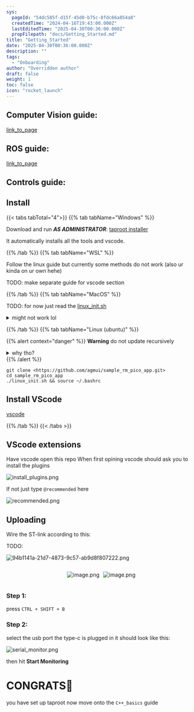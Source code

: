 ```yaml
---
sys:
  pageId: "54dc585f-d15f-45d0-b75c-8fdc66a854a8"
  createdTime: "2024-04-16T19:43:00.000Z"
  lastEditedTime: "2025-04-30T00:36:00.000Z"
  propFilepath: "docs/Getting_Started.md"
title: "Getting_Started"
date: "2025-04-30T00:36:00.000Z"
description: ""
tags:
  - "Onboarding"
author: "Overridden author"
draft: false
weight: 1
toc: false
icon: "rocket_launch"
---
```


## Computer Vision guide:

[link_to_page](86d45bc0-388b-4d26-8848-44f255f73d0e)

## ROS guide:

[link_to_page](3c76c1de-ec8f-46d6-8b0a-294005edc2d5)

## Controls guide:

## Install

{{< tabs tabTotal="4">}}
{{% tab tabName="Windows" %}}

Download and run _**AS ADMINISTRATOR**_: [taproot installer](https://github.com/Thornbots/TeachingFreshies/releases/tag/1.0)

It automatically installs all the tools and vscode.

{{% /tab %}}
{{% tab tabName="WSL" %}}

Follow the linux guide but currently some methods do not work (also ur kinda on ur own hehe)

TODO: make separate guide for vscode section

{{% /tab %}}
{{% tab tabName="MacOS" %}}

TODO: for now just read the [linux_init.sh](https://github.com/agmui/sample_rm_pico_app/blob/main/linux_init.sh)

<details>
<summary>might not work lol</summary>

`brew install libusb pkg-config`

Next install: [vscode](https://code.visualstudio.com/Download)

</details>

{{% /tab %}}
{{% tab tabName="Linux (ubuntu)" %}}

{{% alert context="danger" %}}
**Warning** do not update recursively
<details>
<summary>why tho?</summary>
There are some submodules that may go on for a while (like tinyusb) and I highly
recommend you don't need to get them.
If you want to see what submodules I update just look in `linux_init.sh`
</details>
{{% /alert %}}

```shell
git clone <https://github.com/agmui/sample_rm_pico_app.git>
cd sample_rm_pico_app
./linux_init.sh && source ~/.bashrc
```

## Install VScode

[vscode](https://code.visualstudio.com/Download)

{{% /tab %}}
{{< /tabs >}}

## VScode extensions

Have vscode open this repo
When first opining vscode should ask you to install the plugins

![install_plugins.png](https://prod-files-secure.s3.us-west-2.amazonaws.com/d518164a-d88e-44d1-a4ee-3adb3bd8bce0/89bd30f0-1825-4e77-867b-0a41ce370880/install_plugins.png?X-Amz-Algorithm=AWS4-HMAC-SHA256&X-Amz-Content-Sha256=UNSIGNED-PAYLOAD&X-Amz-Credential=ASIAZI2LB4665RPU6D2S%2F20250805%2Fus-west-2%2Fs3%2Faws4_request&X-Amz-Date=20250805T201023Z&X-Amz-Expires=3600&X-Amz-Security-Token=IQoJb3JpZ2luX2VjECwaCXVzLXdlc3QtMiJHMEUCIH2%2F%2BlxqIHttXOwe%2FKfXgMidjgdlI6iLf7%2BHDdrIXCeoAiEA5sl0%2FtPzwVcDF0Kxn5fkwH9T5hKRJ4XFmUYNCzRjKTgq%2FwMIZRAAGgw2Mzc0MjMxODM4MDUiDH2HEecAR8Kq66rUNircA5GqPvw2M8bxwsWnXsbwjmDo5Ij%2BOisGwWcdcNfLNnWEekKvAVlWvIjhl3dLcK0x8XPYg5RQd%2BlwYCVYpvLkJS6QedYrLLzqOFT%2BIzxxQEeaTsUuwYqw%2FDFrkLqWga0EGxsDxhr3O83wuXcw5oc70%2B4w5LXPyTCAOy%2FPvZssXyd1YQevF%2FPD6eTQn%2FrEXSsBnwJs4OIXi6bDzvyxt9siIZF7x9H8%2BEP2%2B12sueArlaWMPaCyjA%2FCJFz94W1slX4uamrYfFP5XqgxQaUOCjpq8MujSNnV%2BjftFb1KxvQK%2F79a25ht6jqXTFqAqsRIUUDgsmwGOS2RAQ1K%2FFcK5cr%2BfJXaz5AWL3SmOJwR86gUrism9ZQ5jMI5A6kSsfNN45Hmh%2BeaeUBM5o66IcjcievoPSsv3XjghSZho7lPSPFZ27XPD5obGaAe%2FqcBn114wpHfLZtkp4N9dUJlCdcDs%2BrugeD9QM9Cq91ep97VuhOtd5L3vJYrEcqCcbjElhniLRDE9aiI2iTiwu%2F%2FvXwlplN%2BVLngpi7zAg3ooZi8Vb9LRrYn0%2B6GTtaSduq7h0RfPZex4TROo1LBz7CrA2o6CxQXJqGRWeR%2FnTSnnMcEVRTObO8TWk6pH1xsxxFUqj%2BoMO68ycQGOqUBAeRyZykGP%2Bw464Wel5tctURJHS%2Bj81HpoY5iZzIUcdFTIPPdyf1tum7Q7PDejkNFxb%2FChWoNP5gBx39dBVeEGiP7L25wyH6HCI3fRtF9Udu%2F3jZzE5DvUOp3%2BDywmVZs3h%2BhgmfpYC8k7ssiFa2eNiQpqyPhrpiciEpWlmNHCPwLnriP4lkK2x%2BZ3rCyJlkc60qXrzzYfqCeiuB1MRhHkr0BGbfw&X-Amz-Signature=f59f4badf19881e72115af0bcbf6c7c23a38fe6d323aa2530a491c8c12c22b5f&X-Amz-SignedHeaders=host&x-amz-checksum-mode=ENABLED&x-id=GetObject)

If not just type `@recommended` here  

![recommended.png](https://prod-files-secure.s3.us-west-2.amazonaws.com/d518164a-d88e-44d1-a4ee-3adb3bd8bce0/61e661e9-5d85-4dfc-be0d-8d2097a5e793/recommended.png?X-Amz-Algorithm=AWS4-HMAC-SHA256&X-Amz-Content-Sha256=UNSIGNED-PAYLOAD&X-Amz-Credential=ASIAZI2LB4665RPU6D2S%2F20250805%2Fus-west-2%2Fs3%2Faws4_request&X-Amz-Date=20250805T201023Z&X-Amz-Expires=3600&X-Amz-Security-Token=IQoJb3JpZ2luX2VjECwaCXVzLXdlc3QtMiJHMEUCIH2%2F%2BlxqIHttXOwe%2FKfXgMidjgdlI6iLf7%2BHDdrIXCeoAiEA5sl0%2FtPzwVcDF0Kxn5fkwH9T5hKRJ4XFmUYNCzRjKTgq%2FwMIZRAAGgw2Mzc0MjMxODM4MDUiDH2HEecAR8Kq66rUNircA5GqPvw2M8bxwsWnXsbwjmDo5Ij%2BOisGwWcdcNfLNnWEekKvAVlWvIjhl3dLcK0x8XPYg5RQd%2BlwYCVYpvLkJS6QedYrLLzqOFT%2BIzxxQEeaTsUuwYqw%2FDFrkLqWga0EGxsDxhr3O83wuXcw5oc70%2B4w5LXPyTCAOy%2FPvZssXyd1YQevF%2FPD6eTQn%2FrEXSsBnwJs4OIXi6bDzvyxt9siIZF7x9H8%2BEP2%2B12sueArlaWMPaCyjA%2FCJFz94W1slX4uamrYfFP5XqgxQaUOCjpq8MujSNnV%2BjftFb1KxvQK%2F79a25ht6jqXTFqAqsRIUUDgsmwGOS2RAQ1K%2FFcK5cr%2BfJXaz5AWL3SmOJwR86gUrism9ZQ5jMI5A6kSsfNN45Hmh%2BeaeUBM5o66IcjcievoPSsv3XjghSZho7lPSPFZ27XPD5obGaAe%2FqcBn114wpHfLZtkp4N9dUJlCdcDs%2BrugeD9QM9Cq91ep97VuhOtd5L3vJYrEcqCcbjElhniLRDE9aiI2iTiwu%2F%2FvXwlplN%2BVLngpi7zAg3ooZi8Vb9LRrYn0%2B6GTtaSduq7h0RfPZex4TROo1LBz7CrA2o6CxQXJqGRWeR%2FnTSnnMcEVRTObO8TWk6pH1xsxxFUqj%2BoMO68ycQGOqUBAeRyZykGP%2Bw464Wel5tctURJHS%2Bj81HpoY5iZzIUcdFTIPPdyf1tum7Q7PDejkNFxb%2FChWoNP5gBx39dBVeEGiP7L25wyH6HCI3fRtF9Udu%2F3jZzE5DvUOp3%2BDywmVZs3h%2BhgmfpYC8k7ssiFa2eNiQpqyPhrpiciEpWlmNHCPwLnriP4lkK2x%2BZ3rCyJlkc60qXrzzYfqCeiuB1MRhHkr0BGbfw&X-Amz-Signature=cf75a0aa0ca2ebaeb2344ed662eb2777cb1b4456c3a02afc4296a9192a7c1785&X-Amz-SignedHeaders=host&x-amz-checksum-mode=ENABLED&x-id=GetObject)

## Uploading

Wire the ST-link according to this:

TODO:

![94b1141a-21d7-4873-9c57-ab9d8f807222.png](https://prod-files-secure.s3.us-west-2.amazonaws.com/d518164a-d88e-44d1-a4ee-3adb3bd8bce0/e5fad17d-ab82-4300-9f4c-505ab4b1202c/94b1141a-21d7-4873-9c57-ab9d8f807222.png?X-Amz-Algorithm=AWS4-HMAC-SHA256&X-Amz-Content-Sha256=UNSIGNED-PAYLOAD&X-Amz-Credential=ASIAZI2LB4665RPU6D2S%2F20250805%2Fus-west-2%2Fs3%2Faws4_request&X-Amz-Date=20250805T201023Z&X-Amz-Expires=3600&X-Amz-Security-Token=IQoJb3JpZ2luX2VjECwaCXVzLXdlc3QtMiJHMEUCIH2%2F%2BlxqIHttXOwe%2FKfXgMidjgdlI6iLf7%2BHDdrIXCeoAiEA5sl0%2FtPzwVcDF0Kxn5fkwH9T5hKRJ4XFmUYNCzRjKTgq%2FwMIZRAAGgw2Mzc0MjMxODM4MDUiDH2HEecAR8Kq66rUNircA5GqPvw2M8bxwsWnXsbwjmDo5Ij%2BOisGwWcdcNfLNnWEekKvAVlWvIjhl3dLcK0x8XPYg5RQd%2BlwYCVYpvLkJS6QedYrLLzqOFT%2BIzxxQEeaTsUuwYqw%2FDFrkLqWga0EGxsDxhr3O83wuXcw5oc70%2B4w5LXPyTCAOy%2FPvZssXyd1YQevF%2FPD6eTQn%2FrEXSsBnwJs4OIXi6bDzvyxt9siIZF7x9H8%2BEP2%2B12sueArlaWMPaCyjA%2FCJFz94W1slX4uamrYfFP5XqgxQaUOCjpq8MujSNnV%2BjftFb1KxvQK%2F79a25ht6jqXTFqAqsRIUUDgsmwGOS2RAQ1K%2FFcK5cr%2BfJXaz5AWL3SmOJwR86gUrism9ZQ5jMI5A6kSsfNN45Hmh%2BeaeUBM5o66IcjcievoPSsv3XjghSZho7lPSPFZ27XPD5obGaAe%2FqcBn114wpHfLZtkp4N9dUJlCdcDs%2BrugeD9QM9Cq91ep97VuhOtd5L3vJYrEcqCcbjElhniLRDE9aiI2iTiwu%2F%2FvXwlplN%2BVLngpi7zAg3ooZi8Vb9LRrYn0%2B6GTtaSduq7h0RfPZex4TROo1LBz7CrA2o6CxQXJqGRWeR%2FnTSnnMcEVRTObO8TWk6pH1xsxxFUqj%2BoMO68ycQGOqUBAeRyZykGP%2Bw464Wel5tctURJHS%2Bj81HpoY5iZzIUcdFTIPPdyf1tum7Q7PDejkNFxb%2FChWoNP5gBx39dBVeEGiP7L25wyH6HCI3fRtF9Udu%2F3jZzE5DvUOp3%2BDywmVZs3h%2BhgmfpYC8k7ssiFa2eNiQpqyPhrpiciEpWlmNHCPwLnriP4lkK2x%2BZ3rCyJlkc60qXrzzYfqCeiuB1MRhHkr0BGbfw&X-Amz-Signature=ceb2923154e6d25225f45473e3332ccb285e0144e80dce37bf672d02276252ec&X-Amz-SignedHeaders=host&x-amz-checksum-mode=ENABLED&x-id=GetObject)

<div style="display: flex;flex-direction: row; column-gap:10px; max-width: 630px;justify-content: center;">
<div>

![image.png](https://prod-files-secure.s3.us-west-2.amazonaws.com/d518164a-d88e-44d1-a4ee-3adb3bd8bce0/210ecb78-1116-4d7b-b9b7-2292f66fa2c2/image.png?X-Amz-Algorithm=AWS4-HMAC-SHA256&X-Amz-Content-Sha256=UNSIGNED-PAYLOAD&X-Amz-Credential=ASIAZI2LB466TJ2WXUUK%2F20250805%2Fus-west-2%2Fs3%2Faws4_request&X-Amz-Date=20250805T201030Z&X-Amz-Expires=3600&X-Amz-Security-Token=IQoJb3JpZ2luX2VjECwaCXVzLXdlc3QtMiJHMEUCIQDheqnc64GxGGBrb7qZqhTypgxtWLS6I3BS%2FyzduDXGTwIgF3TCPt%2FJ6VW5G2jtUT1lO6eCA6oU00hDLmdQjV595NYq%2FwMIZRAAGgw2Mzc0MjMxODM4MDUiDFdFgVw9I0%2BSzfKAZCrcA7Xr7Bkq1i0cqWivPpBmY4mapRkgWcud41C3xbZ0RTDrhZmvKz9kLI3AXWYrq%2BAcGHB5j%2FQbmRBkWg9ji%2BuVKCnBB0VOphLrpKiFhH%2Fxlve08ARHNDLW6hWB3h3Qf3TdgsuMjxZvtSkrxoL9A7jaIAFVN0hlJrEAfhc9Gbg1%2FgRFsHveg9T8HrGZwdyMX1Ls6xSVqc7YHlDOIIaWiiMyyIyRKG%2BFGQGtWRUMuk4KrWn1%2BdtSNPLJc8AxPjHqSC6xoNEzR5GttR5c0Nh1Khk%2BrCzSREmMvU4FFVAYi4XVNMC3YfRc1rhOxkg%2Bcokzh4zIBpmrgaTJ6wpbeMF9s%2BHbi7ZpjtsYPqa67CLtmrWfTZAc9cf1jOOqAtjOVKJXHhREVpr5CZugT9RlbqAYCx8anh7fjlcU1s%2B3UCrfbvkeymK2KcmJf9qPUzYhglS%2BlwngIi%2BzdJ5SNn6XuK%2FKiPMJPnOMD9aIfTqEh3LHZxKeOj%2BcjxAKfAAyI2Z6e1l8fGK9y%2FARktraKKtzqUipDcPdoArySaYbF0pSY93faQrVXFqfnUD%2BS%2FMR45SGQVvl7gtMuXH3auVGPdTdkKt8qiVrb3e5oJmQWX2i5dtD16Z%2BV5mQq0%2BSQFhluCH8F6zgMN28ycQGOqUB0l4odJKAtxILvXpCZidaZ4WQpx8vYbU0pblYabcGi7uJ9Y7sFElA4CyrCqBfXDs7q%2FfdzoVB3%2FiekQkEQqWSwLqSQnlDdJI5SxHgshL%2FEHCfRGdq9SPaS%2FLZMM5ZhgKD8RBx0Izzj6BiSxZNpBV9iCfXjzgl5C7Hfh4Y0UAjY4l7%2BmR%2F7fcLnw9BRmts7vMejOppdZGC%2FeGLAHhuGnyPaThhZ%2FSx&X-Amz-Signature=bf5802c32a87da79501443543f215af9b5f65e913bd3bb9d4b2a8215bcd7b56d&X-Amz-SignedHeaders=host&x-amz-checksum-mode=ENABLED&x-id=GetObject)

</div>
<div>

![image.png](https://prod-files-secure.s3.us-west-2.amazonaws.com/d518164a-d88e-44d1-a4ee-3adb3bd8bce0/33a0fd0f-8ca6-4a86-8e09-26e95ded1fff/image.png?X-Amz-Algorithm=AWS4-HMAC-SHA256&X-Amz-Content-Sha256=UNSIGNED-PAYLOAD&X-Amz-Credential=ASIAZI2LB466VHCQWQUT%2F20250805%2Fus-west-2%2Fs3%2Faws4_request&X-Amz-Date=20250805T201030Z&X-Amz-Expires=3600&X-Amz-Security-Token=IQoJb3JpZ2luX2VjECwaCXVzLXdlc3QtMiJHMEUCIGnSMfwTYyxxcwzHed2Iq%2Fdn0dGtpyMCm05dJeqqzlZMAiEAujWeNKX%2Blcn468SldtImZ2%2B5BLGfTLKb5RGzjl9Ghwcq%2FwMIZRAAGgw2Mzc0MjMxODM4MDUiDMIsGV16mXuDa0FMNyrcA5er1oAChXFlm5fqDWf9BYzgHKY9BgxeiqZ2v5DR2fCoBNsdCIIp1%2BSY3zE71XPcPZPjbn93qmrh%2BoMmqYhaN17tmF%2FosGzBrlzDH0Sk32Prv%2Ftvm45BU87Fx8FKTC4OAxHNTXCzOS2XFSKfT%2B5cgUaqyNvEv3pPFR25TjkQR0D%2FbYeVfmwPGPtAUN4spDAUnsM4u4qvNLOkZIo%2F8kGznngfuk%2BUhUo43RDptxO5XtgcRdYO2aEe%2FwDmawRj%2F9IYbNjWh62w8WSOwXX%2Frgy2m5h7gB78g%2B7EeHBhEteT6J6jeTkDLAIXQGP%2ByUgyKMS7NEf7ZRCDwhP2GTDeXgEdxDdvypb%2BAoToTWhmXLdYaHvqTvJ9e5ixhIc%2FvnB%2B%2B4LYnya6Nmmu5H1hwKCk97TPpiXaTt8UuGyOMzpPX0%2FBQQhoj2W6iF%2Bmz6%2BY2wVpbqei5nJTIEu0vj8OjBmi7aHfym%2FSQ4avM8iERRCkWKzJCZn3fv9LWzILcNAoFlqPKHGPo%2FSedfoBxBM7xs5keTVTW%2FCbyX42A8VlcuS9NRprYRdzCc7uiXXH9roac7ZOTK5PoSxj6RbwFWVcGwCHZc227MmgIZ4rwWMAnNZdsKX2KJbDn81dEfqPGjEO0bzFMNy8ycQGOqUB64lv%2FNGCO4aTCofREPwd0S1H3XWqMzsqGtUjUtwkAJPS3eK5KyTAvy8rJCRaezHdTL%2FIKoocG63QjLRA5MEjpdEm4sdtVGo1hxTEXfVd%2BvnlU7ZHcn%2FhVFhOVz1QCdhc58Nd6WnZvA%2BuRHO0vBfVyxLTq1RgGde9OTPOcNMc06qGtbV%2BWdnJGQ9EZGNJx%2B%2BiBpTsFNOywmlUo0hRiMisLgTMPelN&X-Amz-Signature=291bed1ec07ac2781f5641a67da75f4c8b35a6f1049e7151ad791e3bda1b36ed&X-Amz-SignedHeaders=host&x-amz-checksum-mode=ENABLED&x-id=GetObject)

</div>
</div>

### Step 1:

press `CTRL + SHIFT + B`

### Step 2:

select the usb port the type-c is plugged in it should look like this:

![serial_monitor.png](https://prod-files-secure.s3.us-west-2.amazonaws.com/d518164a-d88e-44d1-a4ee-3adb3bd8bce0/f03f4774-05d4-4393-b6a0-d5efb6d315ab/serial_monitor.png?X-Amz-Algorithm=AWS4-HMAC-SHA256&X-Amz-Content-Sha256=UNSIGNED-PAYLOAD&X-Amz-Credential=ASIAZI2LB4665RPU6D2S%2F20250805%2Fus-west-2%2Fs3%2Faws4_request&X-Amz-Date=20250805T201023Z&X-Amz-Expires=3600&X-Amz-Security-Token=IQoJb3JpZ2luX2VjECwaCXVzLXdlc3QtMiJHMEUCIH2%2F%2BlxqIHttXOwe%2FKfXgMidjgdlI6iLf7%2BHDdrIXCeoAiEA5sl0%2FtPzwVcDF0Kxn5fkwH9T5hKRJ4XFmUYNCzRjKTgq%2FwMIZRAAGgw2Mzc0MjMxODM4MDUiDH2HEecAR8Kq66rUNircA5GqPvw2M8bxwsWnXsbwjmDo5Ij%2BOisGwWcdcNfLNnWEekKvAVlWvIjhl3dLcK0x8XPYg5RQd%2BlwYCVYpvLkJS6QedYrLLzqOFT%2BIzxxQEeaTsUuwYqw%2FDFrkLqWga0EGxsDxhr3O83wuXcw5oc70%2B4w5LXPyTCAOy%2FPvZssXyd1YQevF%2FPD6eTQn%2FrEXSsBnwJs4OIXi6bDzvyxt9siIZF7x9H8%2BEP2%2B12sueArlaWMPaCyjA%2FCJFz94W1slX4uamrYfFP5XqgxQaUOCjpq8MujSNnV%2BjftFb1KxvQK%2F79a25ht6jqXTFqAqsRIUUDgsmwGOS2RAQ1K%2FFcK5cr%2BfJXaz5AWL3SmOJwR86gUrism9ZQ5jMI5A6kSsfNN45Hmh%2BeaeUBM5o66IcjcievoPSsv3XjghSZho7lPSPFZ27XPD5obGaAe%2FqcBn114wpHfLZtkp4N9dUJlCdcDs%2BrugeD9QM9Cq91ep97VuhOtd5L3vJYrEcqCcbjElhniLRDE9aiI2iTiwu%2F%2FvXwlplN%2BVLngpi7zAg3ooZi8Vb9LRrYn0%2B6GTtaSduq7h0RfPZex4TROo1LBz7CrA2o6CxQXJqGRWeR%2FnTSnnMcEVRTObO8TWk6pH1xsxxFUqj%2BoMO68ycQGOqUBAeRyZykGP%2Bw464Wel5tctURJHS%2Bj81HpoY5iZzIUcdFTIPPdyf1tum7Q7PDejkNFxb%2FChWoNP5gBx39dBVeEGiP7L25wyH6HCI3fRtF9Udu%2F3jZzE5DvUOp3%2BDywmVZs3h%2BhgmfpYC8k7ssiFa2eNiQpqyPhrpiciEpWlmNHCPwLnriP4lkK2x%2BZ3rCyJlkc60qXrzzYfqCeiuB1MRhHkr0BGbfw&X-Amz-Signature=3db30666f4391cd683599c186b750e7859d9a03701d90b6df85691e9ef7fe72a&X-Amz-SignedHeaders=host&x-amz-checksum-mode=ENABLED&x-id=GetObject)

then hit **Start Monitoring**

# CONGRATS🎉

you have set up taproot now move onto the `C++_basics` guide

